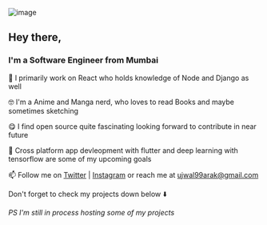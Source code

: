 ![image](https://drive.google.com/uc?export=view&id=1_2IilYx2vOWlUZjxM7cfTCJczy5m3BN7)

## Hey there,

### I'm a Software Engineer from Mumbai

🤩 I primarily work on React who holds knowledge of Node and Django as well

🤓 I'm a Anime and Manga nerd, who loves to read Books and maybe sometimes sketching

😋 I find open source quite fascinating looking forward to contribute in near future 

🧐 Cross platform app devleopment with flutter and deep learning with tensorflow are some of my upcoming goals 

📫 Follow me on [Twitter](https://twitter.com/rootuj99) | [Instagram](https://www.instagram.com/rootuj) or reach me at ujwal99arak@gmail.com

Don't forget to check my projects down below ⬇️

*PS I'm still in process hosting some of my projects*
